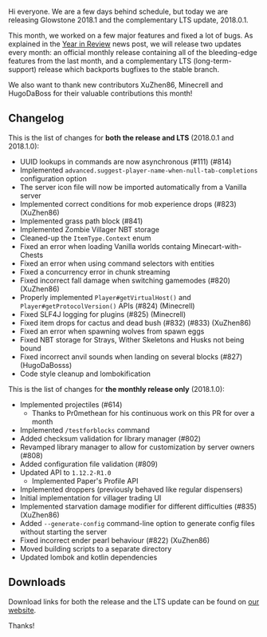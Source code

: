 Hi everyone. We are a few days behind schedule, but today we are releasing Glowstone 2018.1 and the complementary LTS update, 2018.0.1.

This month, we worked on a few major features and fixed a lot of bugs.
As explained in the [Year in Review](https://glowstone.net/news/13) news post, we will release two updates every month: an official monthly release containing all of the bleeding-edge features from the last month, and a complementary LTS (long-term-support) release which backports bugfixes to the stable branch.

We also want to thank new contributors XuZhen86, Minecrell and HugoDaBoss for their valuable contributions this month!

## Changelog

This is the list of changes for **both the release and LTS** (2018.0.1 and 2018.1.0):

* UUID lookups in commands are now asynchronous (#111) (#814)
* Implemented `advanced.suggest-player-name-when-null-tab-completions` configuration option
* The server icon file will now be imported automatically from a Vanilla server
* Implemented correct conditions for mob experience drops (#823) (XuZhen86)
* Implemented grass path block (#841)
* Implemented Zombie Villager NBT storage
* Cleaned-up the `ItemType.Context` enum
* Fixed an error when loading Vanilla worlds containg Minecart-with-Chests
* Fixed an error when using command selectors with entities
* Fixed a concurrency error in chunk streaming
* Fixed incorrect fall damage when switching gamemodes (#820) (XuZhen86)
* Properly implemented `Player#getVirtualHost()` and `Player#getProtocolVersion()` APIs (#824) (Minecrell)
* Fixed SLF4J logging for plugins (#825) (Minecrell)
* Fixed item drops for cactus and dead bush (#832) (#833) (XuZhen86)
* Fixed an error when spawning wolves from spawn eggs
* Fixed NBT storage for Strays, Wither Skeletons and Husks not being bound
* Fixed incorrect anvil sounds when landing on several blocks (#827) (HugoDaBosss)
* Code style cleanup and lombokification

This is the list of changes for **the monthly release only** (2018.1.0):

* Implemented projectiles (#614)
  * Thanks to Pr0methean for his continuous work on this PR for over a month
* Implemented `/testforblocks` command
* Added checksum validation for library manager (#802)
* Revamped library manager to allow for customization by server owners (#808)
* Added configuration file validation (#809)
* Updated API to `1.12.2-R1.0`
  * Implemented Paper's Profile API
* Implemented droppers (previously behaved like regular dispensers)
* Initial implementation for villager trading UI
* Implemented starvation damage modifier for different difficulties (#835) (XuZhen86)
* Added `--generate-config` command-line option to generate config files without starting the server
* Fixed incorrect ender pearl behaviour (#822) (XuZhen86)
* Moved building scripts to a separate directory
* Updated lombok and kotlin dependencies

## Downloads

Download links for both the release and the LTS update can be found on [our website](https://glowstone.net/#downloads).

Thanks!
